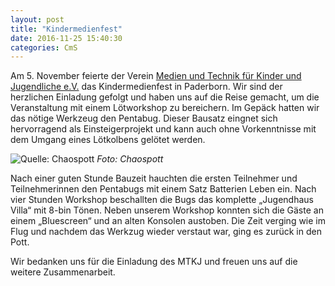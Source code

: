 ```yaml
---
layout: post
title: "Kindermedienfest"
date: 2016-11-25 15:40:30
categories: CmS
---
```

Am 5. November feierte der Verein [Medien und Technik für Kinder und Jugendliche e.V.](https://mtkj.de/) das Kindermedienfest in Paderborn. Wir sind der herzlichen Einladung gefolgt und haben uns auf die Reise gemacht, um die Veranstaltung mit einem Lötworkshop zu bereichern. Im Gepäck hatten wir das nötige Werkzeug den Pentabug. Dieser Bausatz eingnet sich hervorragend als Einsteigerprojekt und kann auch ohne Vorkenntnisse mit dem Umgang eines Lötkolbens gelötet werden.

![Quelle: Chaospott](/media/2016-11-25/mtkj.png)
*Foto: Chaospott*

Nach einer guten Stunde Bauzeit hauchten die ersten Teilnehmer und Teilnehmerinnen den Pentabugs mit einem Satz Batterien Leben ein. Nach vier Stunden Workshop beschallten die Bugs das komplette „Jugendhaus Villa“ mit 8-bin Tönen. Neben unserem Workshop konnten sich die Gäste an einem „Bluescreen“ und an alten Konsolen austoben. Die Zeit verging wie im Flug und nachdem das Werkzug wieder verstaut war, ging es zurück in den Pott.

Wir bedanken uns für die Einladung des MTKJ und freuen uns auf die weitere Zusammenarbeit.